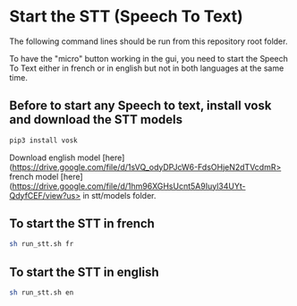 # Start the STT (Speech To Text)


The following command lines should be run from this repository root folder.

To have the "micro" button working in the gui, you need to start the Speech To Text either
in french or in english but not in both languages at the same time.



## Before to start any Speech to text, install vosk and download the STT models

```bash
pip3 install vosk
```

Download english model [here](https://drive.google.com/file/d/1sVQ_odyDPJcW6-FdsOHjeN2dTVcdmR>
french model [here](https://drive.google.com/file/d/1hm96XGHsUcnt5A9Iuyl34UYt-QdyfCEF/view?us>
in stt/models folder.


## To start the STT in french

```bash
sh run_stt.sh fr
```

## To start the STT in english

```bash
sh run_stt.sh en
```
